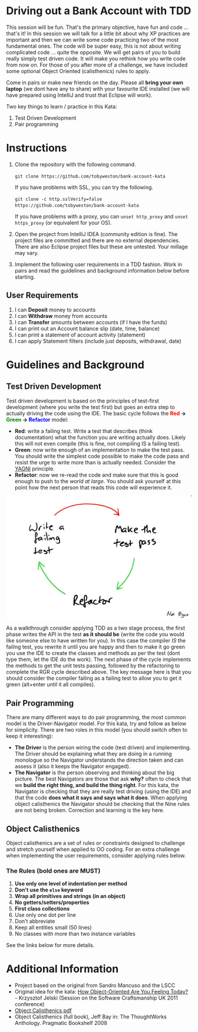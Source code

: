 # Driving out a Bank Account with TDD

This session will be fun. That's the primary objective, have fun and code ... that's it! In this session we will talk for a little bit about why XP practices are important and then we can write some code practicing two of the most fundamental ones. The code will be super easy, this is not about writing complicated code ... quite the opposite. We will get pairs of you to build really simply test driven code. It will make you rethink how you write code from now on. For those of you after more of a challenge, we have included some optional Object Oriented (calisthenics) rules to apply.

Come in pairs or make new friends on the day. Please all __bring your own laptop__ (we dont have any to share) with your favourite IDE installed (we will have prepared using IntelliJ and trust that Eclipse will work).

Two key things to learn / practice in this Kata:

1. Test Driven Development
1. Pair programming


# Instructions

1. Clone the repository with the following command.

   `git clone https://github.com/tobyweston/bank-account-kata`
  
   If you have problems with SSL, you can try the following.
   
   `git clone -c http.sslVerify=false https://github.com/tobyweston/bank-account-kata`
   
   If you have problems with a proxy, you can `unset http_proxy` and `unset https_proxy` (or equivalent for your OS).

1. Open the project from IntelliJ IDEA (community edition is fine). The project files are committed and there are no external dependencies. There are also Eclipse project files but these are untested. Your millage may vary.

1. Implement the following user requirements in a TDD fashion. Work in pairs and read the guidelines and background information below before starting.


## User Requirements

 1. I can **Deposit** money to accounts
 1. I can **Withdraw** money from accounts
 1. I can **Transfer** amounts between accounts (if I have the funds)
 1. I can print out an Account balance slip (date, time, balance) 
 1. I can print a statement of account activity (statement) 
 1. I can apply Statement filters (include just deposits, withdrawal, date)


# Guidelines and Background

## Test Driven Development

Test driven development is based on the principles of test-first development (where you write the test first) but goes an extra step to actually driving the code using the IDE. The basic cycle follows the __<span style="color: red;">Red</span> -> <span style="color: green;">Green</span> -> <span style="color: blue;">Refactor</span>__ model:

 - __Red__: write a failing test. Write a test that describes (think documentation) what the function you are writing actually does. Likely this will not even compile (this is fine, not compiling IS a failing test).
 - __Green__: now write enough of an implementation to make the test pass. You should write the simplest code possible to make the code pass and resist the urge to write more than is actually needed. Consider the [YAGNI](https://martinfowler.com/bliki/Yagni.html) principle.
 - __Refactor__: now we re-read the code and make sure that this is good enough to push to the _world at large_. You should ask yourself at this point how the next person that reads this code will experience it.

![](rgr.jpg)

As a walkthrough consider applying TDD as a two stage process, the first phase writes the API in the test __as it should be__ (write the code you would like someone else to have written for you). In this case the compiler _IS_ the failing test, you rewrite it until you are happy and then to make it go green you use the IDE to create the classes and methods as per the test (dont type them, let the IDE do the work). The next phase of the cycle implements the methods to get the unit tests passing, followed by the refactoring to complete the RGR cycle described above. The key message here is that you should consider the compiler failing as a failing test to allow you to get it green (alt+enter until it all compiles).

## Pair Programming

There are many different ways to do pair programming, the most common model is the Driver-Navigator model. For this kata, try and follow as below for simplicity. There are two roles in this model (you should switch often to keep it interesting):

 - __The Driver__ is the person wiring the code (test driven) and implementing. The Driver should be explaining what they are doing in a running monologue so the Navigator understands the direction taken and can assess it (also it keeps the Navigator engaged).
 - __The Navigator__ is the person observing and thinking about the big picture. The best Navigators are those that ask __why?__ often to check that we __build the right thing, and build the thing right__. For this kata, the Navigator is checking that they are really test driving (using the IDE) and that the code __does what it says and says what it does__. When applying object calisthenics the Navigator should be checking that the Nine rules are not being broken. Correction and learning is the key here.

## Object Calisthenics

Object calisthenics are a set of rules or constraints designed to challenge and stretch yourself when applied to OO coding. For an extra challenge when implementing the user requirements, consider applying rules below.

### The Rules (bold ones are MUST)

1. __Use only one level of indentation per method__
1. __Don’t use the `else` keyword__
1. __Wrap all primitives and strings (in an object)__
1. __No getters/setters/properties__
1. __First class collections__
1. Use only one dot per line
1. Don’t abbreviate
1. Keep all entities small (50 lines)
1. No classes with more than two instance variables

See the links below for more details.


# Additional Information

- Project based on the original from Sandro Mancuso and the LSCC
- Original idea for the kata: [How Object-Oriented Are You Feeling Today?](https://www.slideshare.net/KrzysztofJelski/how-object-oriented-are-you-feeling-today) - Krzysztof Jelski (Session on the Software Craftsmanship UK 2011 conference)
- [Object Calisthenics pdf](http://www.cs.helsinki.fi/u/luontola/tdd-2009/ext/ObjectCalisthenics.pdf)
- Object Calisthenics (full book), Jeff Bay in: The ThoughtWorks Anthology. Pragmatic Bookshelf 2008
